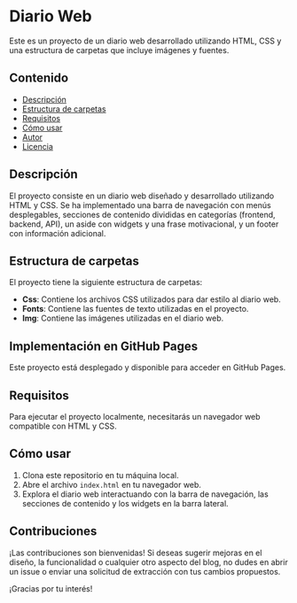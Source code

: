 # Diario Web

Este es un proyecto de un diario web desarrollado utilizando HTML, CSS y una estructura de carpetas que incluye imágenes y fuentes.

## Contenido

- [Descripción](#descripción)
- [Estructura de carpetas](#estructura-de-carpetas)
- [Requisitos](#requisitos)
- [Cómo usar](#cómo-usar)
- [Autor](#autor)
- [Licencia](#licencia)

## Descripción

El proyecto consiste en un diario web diseñado y desarrollado utilizando HTML y CSS. Se ha implementado una barra de navegación con menús desplegables, secciones de contenido divididas en categorías (frontend, backend, API), un aside con widgets y una frase motivacional, y un footer con información adicional.

## Estructura de carpetas

El proyecto tiene la siguiente estructura de carpetas:

- **Css**: Contiene los archivos CSS utilizados para dar estilo al diario web.
- **Fonts**: Contiene las fuentes de texto utilizadas en el proyecto.
- **Img**: Contiene las imágenes utilizadas en el diario web.

## Implementación en GitHub Pages

Este proyecto está desplegado y disponible para acceder en GitHub Pages.

## Requisitos

Para ejecutar el proyecto localmente, necesitarás un navegador web compatible con HTML y CSS.

## Cómo usar

1. Clona este repositorio en tu máquina local.
2. Abre el archivo `index.html` en tu navegador web.
3. Explora el diario web interactuando con la barra de navegación, las secciones de contenido y los widgets en la barra lateral.

## Contribuciones

¡Las contribuciones son bienvenidas! Si deseas sugerir mejoras en el diseño, la funcionalidad o cualquier otro aspecto del blog, no dudes en abrir un issue o enviar una solicitud de extracción con tus cambios propuestos.

¡Gracias por tu interés!
